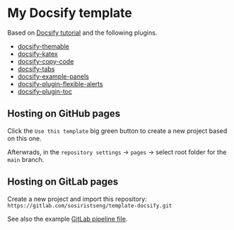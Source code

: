 # My Docsify template

Based on [Docsify tutorial](https://michaelcurrin.github.io/docsify-js-tutorial/) and the following plugins.

- [docsify-themable](https://github.com/jhildenbiddle/docsify-themeable)
- [docsify-katex](https://upupming.site/docsify-katex/docs/)
- [docsify-copy-code](https://github.com/jperasmus/docsify-copy-code)
- [docsify-tabs](https://jhildenbiddle.github.io/docsify-tabs/)
- [docsify-example-panels](https://vagnerdomingues.github.io/docsify-example-panels/)
- [docsify-plugin-flexible-alerts](https://github.com/fzankl/docsify-plugin-flexible-alerts)
- [docsify-plugin-toc](https://github.com/justintien/docsify-plugin-toc)

## Hosting on GitHub pages

Click the `Use this template` big green button to create a new project based on this one.

Afterwrads, in the `repository settings` -> `pages` -> select root folder for the `main` branch.

## Hosting on GitLab pages

Create a new project and import this repository: `https://gitlab.com/sosiristseng/template-docsify.git`

See also the example [GitLab pipeline file](https://gitlab.com/sosiristseng/gitlab-templates/-/blob/main/docsify.gitlab-ci.yml).
